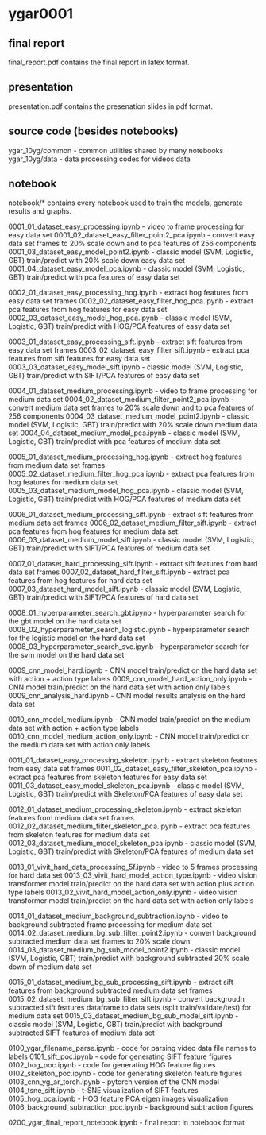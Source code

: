 # ygar0001

## final report
final_report.pdf contains the final report in latex format.

## presentation
presentation.pdf contains the presenation slides in pdf format.

## source code (besides notebooks)
ygar_10yg/common - common utilities shared by many notebooks
ygar_10yg/data - data processing codes for videos data

## notebook
notebook/* contains every notebook used to train the models, generate results and graphs.

0001_01_dataset_easy_processing.ipynb - video to frame processing for easy data set
0001_02_dataset_easy_filter_point2_pca.ipynb - convert easy data set frames to 20% scale down and to pca features of 256 components
0001_03_dataset_easy_model_point2.ipynb - classic model (SVM, Logistic, GBT) train/predict with 20% scale down easy data set
0001_04_dataset_easy_model_pca.ipynb - classic model (SVM, Logistic, GBT) train/predict with pca features of easy data set

0002_01_dataset_easy_processing_hog.ipynb - extract hog features from easy data set frames
0002_02_dataset_easy_filter_hog_pca.ipynb - extract pca features from hog features for easy data set
0002_03_dataset_easy_model_hog_pca.ipynb - classic model (SVM, Logistic, GBT) train/predict with HOG/PCA features of easy data set

0003_01_dataset_easy_processing_sift.ipynb - extract sift features from easy data set frames
0003_02_dataset_easy_filter_sift.ipynb - extract pca features from sift features for easy data set
0003_03_dataset_easy_model_sift.ipynb - classic model (SVM, Logistic, GBT) train/predict with SIFT/PCA features of easy data set

0004_01_dataset_medium_processing.ipynb - video to frame processing for medium data set
0004_02_dataset_medium_filter_point2_pca.ipynb - convert medium data set frames to 20% scale down and to pca features of 256 components
0004_03_dataset_medium_model_point2.ipynb - classic model (SVM, Logistic, GBT) train/predict with 20% scale down medium data set
0004_04_dataset_medium_model_pca.ipynb - classic model (SVM, Logistic, GBT) train/predict with pca features of medium data set

0005_01_dataset_medium_processing_hog.ipynb - extract hog features from medium data set frames
0005_02_dataset_medium_filter_hog_pca.ipynb - extract pca features from hog features for medium data set
0005_03_dataset_medium_model_hog_pca.ipynb - classic model (SVM, Logistic, GBT) train/predict with HOG/PCA features of medium data set

0006_01_dataset_medium_processing_sift.ipynb - extract sift features from medium data set frames
0006_02_dataset_medium_filter_sift.ipynb - extract pca features from hog features for medium data set
0006_03_dataset_medium_model_sift.ipynb - classic model (SVM, Logistic, GBT) train/predict with SIFT/PCA features of medium data set

0007_01_dataset_hard_processing_sift.ipynb - extract sift features from hard data set frames
0007_02_dataset_hard_filter_sift.ipynb - extract pca features from hog features for hard data set
0007_03_dataset_hard_model_sift.ipynb - classic model (SVM, Logistic, GBT) train/predict with SIFT/PCA features of hard data set

0008_01_hyperparameter_search_gbt.ipynb - hyperparameter search for the gbt model on the hard data set
0008_02_hyperparameter_search_logistic.ipynb - hyperparameter search for the logistic model on the hard data set
0008_03_hyperparameter_search_svc.ipynb - hyperparameter search for the svm model on the hard data set

0009_cnn_model_hard.ipynb - CNN model train/predict on the hard data set with action + action type labels
0009_cnn_model_hard_action_only.ipynb - CNN model train/predict on the hard data set with action only labels
0009_cnn_analysis_hard.ipynb - CNN model results analysis on the hard data set

0010_cnn_model_medium.ipynb - CNN model train/predict on the medium data set with action + action type labels
0010_cnn_model_medium_action_only.ipynb - CNN model train/predict on the medium data set with action only labels

0011_01_dataset_easy_processing_skeleton.ipynb - extract skeleton features from easy data set frames
0011_02_dataset_easy_filter_skeleton_pca.ipynb - extract pca features from skeleton features for easy data set
0011_03_dataset_easy_model_skeleton_pca.ipynb - classic model (SVM, Logistic, GBT) train/predict with Skeleton/PCA features of easy data set

0012_01_dataset_medium_processing_skeleton.ipynb - extract skeleton features from medium data set frames
0012_02_dataset_medium_filter_skeleton_pca.ipynb - extract pca features from skeleton features for medium data set
0012_03_dataset_medium_model_skeleton_pca.ipynb - classic model (SVM, Logistic, GBT) train/predict with Skeleton/PCA features of medium data set

0013_01_vivit_hard_data_processing_5f.ipynb - video to 5 frames processing for hard data set
0013_03_vivit_hard_model_action_type.ipynb - video vision transformer model train/predict on the hard data set with action plus action type labels
0013_02_vivit_hard_model_action_only.ipynb - video vision transformer model train/predict on the hard data set with action only labels

0014_01_dataset_medium_background_subtraction.ipynb - video to background subtracted frame processing for medium data set
0014_02_dataset_medium_bg_sub_filter_point2.ipynb - convert background subtracted medium data set frames to 20% scale down
0014_03_dataset_medium_bg_sub_model_point2.ipynb - classic model (SVM, Logistic, GBT) train/predict with background subtracted 20% scale down of medium data set

0015_01_dataset_medium_bg_sub_processing_sift.ipynb - extract sift features from background subtracted medium data set frames
0015_02_dataset_medium_bg_sub_filter_sift.ipynb - convert backgroudn subtracted sift features dataframe to data sets (split train/validate/test) for medium data set
0015_03_dataset_medium_bg_sub_model_sift.ipynb - classic model (SVM, Logistic, GBT) train/predict with background subtracted SIFT features of medium data set

0100_ygar_filename_parse.ipynb - code for parsing video data file names to labels
0101_sift_poc.ipynb - code for generating SIFT feature figures
0102_hog_poc.ipynb - code for generating HOG feature figures
0102_skeleton_poc.ipynb - code for generating skeleton feature figures
0103_cnn_yg_ar_torch.ipynb - pytorch version of the CNN model
0104_tsne_sift.ipynb - t-SNE visualization of SIFT features
0105_hog_pca.ipynb - HOG feature PCA eigen images visualization
0106_background_subtraction_poc.ipynb - background subtraction figures

0200_ygar_final_report_notebook.ipynb - final report in notebook format
















